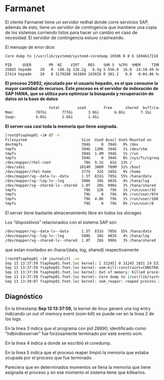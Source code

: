 # Farmanet

El cliente Farmanet tiene un servidor redhat donde corre servicios SAP, además de esto, tiene un servidor de contingencia que mantiene una copia de los sistemas corriendo listos para hacer un cambio en caso de necesidad. El servidor de contingencia estuvo crasheando.

El mensaje de error dice:

```bash
Core dump to |/usr/lib/systemd/systemd-coredump 10506 0 0 6 1694617218 0 fnet.loc osqueryd pipe failed.

```

```bash
PID     USER        PR  NI    VIRT    RES    SHR S  %CPU  %MEM     TIME+ COMMAND
25892 hepadm    20   0  140.3g 126.2g   6.5g S 556.8  16.0  14:18.49 hdbindexserver
27414 hepadm    20   0 3170280 342884 243028 R 101.2   0.0   0:04.06 hdbnsutil

```

**El proceso 25892, ejecutado por el usuario hepadm, es el que consume la mayor cantidad de recursos. Este proceso es el servidor de indexación de SAP HANA, que se utiliza para optimizar la búsqueda y recuperación de datos en la base de datos**

```bash
                    total        used        free      shared  buff/cache   available
Mem:          787Gi       777Gi       3.0Gi       6.0Gi       7.1Gi       3.8Gi
Swap:         4.0Gi       2.6Gi       1.4Gi
```

**El server usa casi toda la memoria que tiene asignada.**

```bash
[root@fsaphep01 ~]# df -h
Filesystem                         Size  Used Avail Use% Mounted on
devtmpfs                           394G     0  394G   0% /dev
tmpfs                              394G  120K  394G   1% /dev/shm
tmpfs                              394G  1.4M  394G   1% /run
tmpfs                              394G     0  394G   0% /sys/fs/cgroup
/dev/mapper/rhel-root               70G  9.1G   61G  13% /
/dev/sda1                         1014M  306M  709M  31% /boot
/dev/mapper/rhel-home              377G   32G  345G   9% /home
/dev/mapper/vg--data-lv--data      1.5T  831G  705G  55% /hana/data
/dev/mapper/vg--log-lv--log        500G   18G  483G   4% /hana/log
/dev/mapper/vg--shared-lv--shared  1.0T   28G  996G   3% /hana/shared
tmpfs                               79G   12K   79G   1% /run/user/42
tmpfs                               79G     0   79G   0% /run/user/974
tmpfs                               79G  4.0K   79G   1% /run/user/1001
tmpfs                               79G     0   79G   0% /run/user/0
```

El server tiene bastante almacenamiento libre en todos los storages

Los “dispositivos” relacionados con el sistema SAP son

```bash
/dev/mapper/vg--data-lv--data      1.5T  831G  705G  55% /hana/data
/dev/mapper/vg--log-lv--log        500G   18G  483G   4% /hana/log
/dev/mapper/vg--shared-lv--shared  1.0T   28G  996G   3% /hana/shared
```

que estan montados en /hana/{data, log, shared} respectivamente

```bash
[root@fsaphep01 ~]# journalctl -xe
Sep 13 13:37:59 fsaphep01.fnet.loc kernel: [ 31245] 0 31245 1831 19 53248 0 0 sleep
Sep 13 13:37:59 fsaphep01.fnet.loc kernel: oom-kill:constraint=CONSTRAINT_NONE,nodemask=(null),cpuset=/,mems_allowed=0,global_oom,ta>
Sep 13 13:37:59 fsaphep01.fnet.loc kernel: Out of memory: Killed process 28890 (hdbindexserver) total-vm:335970848kB, anon-rss:29296>
Sep 13 13:37:59 fsaphep01.fnet.loc kernel: Core dump to |/usr/lib/systemd/systemd-coredump 29180 973 973 6 1694623079 0 fsaphep01.fn>
Sep 13 13:38:07 fsaphep01.fnet.loc kernel: oom_reaper: reaped process 28890 (hdbindexserver), now anon-rss:0kB, file-rss:0kB, shmem->

```

## Diagnóstico

En la timestamp **Sep 13 13:37:59,** la kernel de linux generó una log entry indicando un out of memory event (oom-kill) se puede ver en la linea 2 de los logs.

En la linea 3 indica que el programa con pid 28890, identificado como "hdbindexserver” fue forzosamente terminado por este evento oom.

En la linea 4 indica a donde se escribió el coredump.

En la linea 5 indica que el proceso reaper limpió la memoria que estaba ocupada por el proceso que fue terminado.

Pareciera que en determinados momentos se llena la memoria que tiene asignada el proceso y en ese momento el sistema tiene que killearlos.
